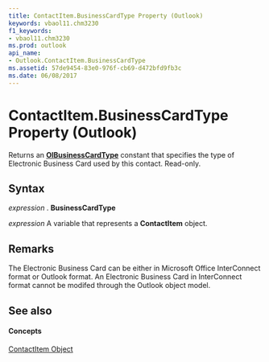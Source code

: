 ```yaml
---
title: ContactItem.BusinessCardType Property (Outlook)
keywords: vbaol11.chm3230
f1_keywords:
- vbaol11.chm3230
ms.prod: outlook
api_name:
- Outlook.ContactItem.BusinessCardType
ms.assetid: 57de9454-83e0-976f-cb69-d472bfd9fb3c
ms.date: 06/08/2017
---
```



# ContactItem.BusinessCardType Property (Outlook)

Returns an  **[OlBusinessCardType](olbusinesscardtype-enumeration-outlook.md)** constant that specifies the type of Electronic Business Card used by this contact. Read-only.


## Syntax

 _expression_ . **BusinessCardType**

 _expression_ A variable that represents a **ContactItem** object.


## Remarks

The Electronic Business Card can be either in Microsoft Office InterConnect format or Outlook format. An Electronic Business Card in InterConnect format cannot be modifed through the Outlook object model. 


## See also


#### Concepts


[ContactItem Object](contactitem-object-outlook.md)

